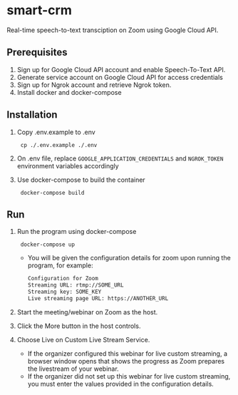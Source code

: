 # smart-crm

Real-time speech-to-text transciption on Zoom using Google Cloud API.

## Prerequisites

1. Sign up for Google Cloud API account and enable Speech-To-Text API.
2. Generate service account on Google Cloud API for access credentials
3. Sign up for Ngrok account and retrieve Ngrok token.
4. Install docker and docker-compose

## Installation

1. Copy .env.example to .env

        cp ./.env.example ./.env

2. On .env file, replace `GOOGLE_APPLICATION_CREDENTIALS` and `NGROK_TOKEN` environment variables accordingly

3. Use docker-compose to build the container

        docker-compose build

## Run
1. Run the program using docker-compose

        docker-compose up

    - You will be given the configuration details for zoom upon running the program, for example:

        ```bash
        Configuration for Zoom
        Streaming URL: rtmp://SOME_URL
        Streaming key: SOME_KEY
        Live streaming page URL: https://ANOTHER_URL
        ```

2. Start the meeting/webinar on Zoom as the host.

3. Click the More button in the host controls.

4. Choose Live on Custom Live Stream Service.
    - If the organizer configured this webinar for live custom streaming, a browser window opens that shows the progress as Zoom prepares the livestream of your webinar.
    - If the organizer did not set up this webinar for live custom streaming, you must enter the values provided in the configuration details.
